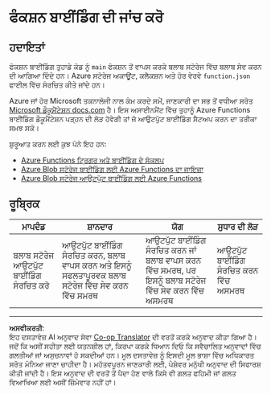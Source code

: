 <!--
CO_OP_TRANSLATOR_METADATA:
{
  "original_hash": "b2e0a965723082b068f735aec0faf3f6",
  "translation_date": "2025-08-27T15:05:13+00:00",
  "source_file": "3-transport/lessons/2-store-location-data/assignment.md",
  "language_code": "pa"
}
-->
# ਫੰਕਸ਼ਨ ਬਾਈਂਡਿੰਗ ਦੀ ਜਾਂਚ ਕਰੋ

## ਹਦਾਇਤਾਂ

ਫੰਕਸ਼ਨ ਬਾਈਂਡਿੰਗ ਤੁਹਾਡੇ ਕੋਡ ਨੂੰ `main` ਫੰਕਸ਼ਨ ਤੋਂ ਵਾਪਸ ਕਰਕੇ ਬਲਾਬ ਸਟੋਰੇਜ ਵਿੱਚ ਬਲਾਬ ਸੇਵ ਕਰਨ ਦੀ ਆਗਿਆ ਦਿੰਦੇ ਹਨ। Azure ਸਟੋਰੇਜ ਅਕਾਊਂਟ, ਕਲੈਕਸ਼ਨ ਅਤੇ ਹੋਰ ਵੇਰਵੇ `function.json` ਫਾਈਲ ਵਿੱਚ ਸੰਰਚਿਤ ਕੀਤੇ ਜਾਂਦੇ ਹਨ।

Azure ਜਾਂ ਹੋਰ Microsoft ਤਕਨਾਲੋਜੀ ਨਾਲ ਕੰਮ ਕਰਦੇ ਸਮੇਂ, ਜਾਣਕਾਰੀ ਦਾ ਸਭ ਤੋਂ ਵਧੀਆ ਸਰੋਤ [Microsoft ਡੌਕੂਮੈਂਟੇਸ਼ਨ docs.com](https://docs.microsoft.com/?WT.mc_id=academic-17441-jabenn) ਹੈ। ਇਸ ਅਸਾਈਨਮੈਂਟ ਵਿੱਚ ਤੁਹਾਨੂੰ Azure Functions ਬਾਈਂਡਿੰਗ ਡੌਕੂਮੈਂਟੇਸ਼ਨ ਪੜ੍ਹਨ ਦੀ ਲੋੜ ਹੋਵੇਗੀ ਤਾਂ ਜੋ ਆਉਟਪੁੱਟ ਬਾਈਂਡਿੰਗ ਸੈਟਅਪ ਕਰਨ ਦਾ ਤਰੀਕਾ ਸਮਝ ਸਕੋ।

ਸ਼ੁਰੂਆਤ ਕਰਨ ਲਈ ਕੁਝ ਪੰਨੇ ਇਹ ਹਨ:

* [Azure Functions ਟ੍ਰਿਗਰ ਅਤੇ ਬਾਈਂਡਿੰਗ ਦੇ ਸੰਕਲਪ](https://docs.microsoft.com/azure/azure-functions/functions-triggers-bindings?WT.mc_id=academic-17441-jabenn&tabs=python)
* [Azure Blob ਸਟੋਰੇਜ ਬਾਈਂਡਿੰਗ ਲਈ Azure Functions ਦਾ ਜਾਇਜ਼ਾ](https://docs.microsoft.com/azure/azure-functions/functions-bindings-storage-blob?WT.mc_id=academic-17441-jabenn)
* [Azure Blob ਸਟੋਰੇਜ ਆਉਟਪੁੱਟ ਬਾਈਂਡਿੰਗ ਲਈ Azure Functions](https://docs.microsoft.com/azure/azure-functions/functions-bindings-storage-blob-output?WT.mc_id=academic-17441-jabenn&tabs=python)

## ਰੂਬ੍ਰਿਕ

| ਮਾਪਦੰਡ | ਸ਼ਾਨਦਾਰ | ਯੋਗ | ਸੁਧਾਰ ਦੀ ਲੋੜ |
| -------- | --------- | -------- | ----------------- |
| ਬਲਾਬ ਸਟੋਰੇਜ ਆਉਟਪੁੱਟ ਬਾਈਂਡਿੰਗ ਸੰਰਚਿਤ ਕਰੋ | ਆਉਟਪੁੱਟ ਬਾਈਂਡਿੰਗ ਸੰਰਚਿਤ ਕਰਨ, ਬਲਾਬ ਵਾਪਸ ਕਰਨ ਅਤੇ ਇਸਨੂੰ ਸਫਲਤਾਪੂਰਵਕ ਬਲਾਬ ਸਟੋਰੇਜ ਵਿੱਚ ਸੇਵ ਕਰਨ ਵਿੱਚ ਸਮਰਥ | ਆਉਟਪੁੱਟ ਬਾਈਂਡਿੰਗ ਸੰਰਚਿਤ ਕਰਨ ਜਾਂ ਬਲਾਬ ਵਾਪਸ ਕਰਨ ਵਿੱਚ ਸਮਰਥ, ਪਰ ਇਸਨੂੰ ਬਲਾਬ ਸਟੋਰੇਜ ਵਿੱਚ ਸੇਵ ਕਰਨ ਵਿੱਚ ਅਸਮਰਥ | ਆਉਟਪੁੱਟ ਬਾਈਂਡਿੰਗ ਸੰਰਚਿਤ ਕਰਨ ਵਿੱਚ ਅਸਮਰਥ |

---

**ਅਸਵੀਕਰਤੀ**:  
ਇਹ ਦਸਤਾਵੇਜ਼ AI ਅਨੁਵਾਦ ਸੇਵਾ [Co-op Translator](https://github.com/Azure/co-op-translator) ਦੀ ਵਰਤੋਂ ਕਰਕੇ ਅਨੁਵਾਦ ਕੀਤਾ ਗਿਆ ਹੈ। ਜਦੋਂ ਕਿ ਅਸੀਂ ਸਹੀਤਾ ਲਈ ਯਤਨਸ਼ੀਲ ਹਾਂ, ਕਿਰਪਾ ਕਰਕੇ ਧਿਆਨ ਦਿਓ ਕਿ ਸਵੈਚਾਲਿਤ ਅਨੁਵਾਦਾਂ ਵਿੱਚ ਗਲਤੀਆਂ ਜਾਂ ਅਸੁਚਨਾਵਾਂ ਹੋ ਸਕਦੀਆਂ ਹਨ। ਮੂਲ ਦਸਤਾਵੇਜ਼ ਨੂੰ ਇਸਦੀ ਮੂਲ ਭਾਸ਼ਾ ਵਿੱਚ ਅਧਿਕਾਰਤ ਸਰੋਤ ਮੰਨਿਆ ਜਾਣਾ ਚਾਹੀਦਾ ਹੈ। ਮਹੱਤਵਪੂਰਨ ਜਾਣਕਾਰੀ ਲਈ, ਪੇਸ਼ੇਵਰ ਮਨੁੱਖੀ ਅਨੁਵਾਦ ਦੀ ਸਿਫਾਰਸ਼ ਕੀਤੀ ਜਾਂਦੀ ਹੈ। ਇਸ ਅਨੁਵਾਦ ਦੀ ਵਰਤੋਂ ਤੋਂ ਪੈਦਾ ਹੋਣ ਵਾਲੇ ਕਿਸੇ ਵੀ ਗਲਤ ਫਹਿਮੀ ਜਾਂ ਗਲਤ ਵਿਆਖਿਆ ਲਈ ਅਸੀਂ ਜ਼ਿੰਮੇਵਾਰ ਨਹੀਂ ਹਾਂ।